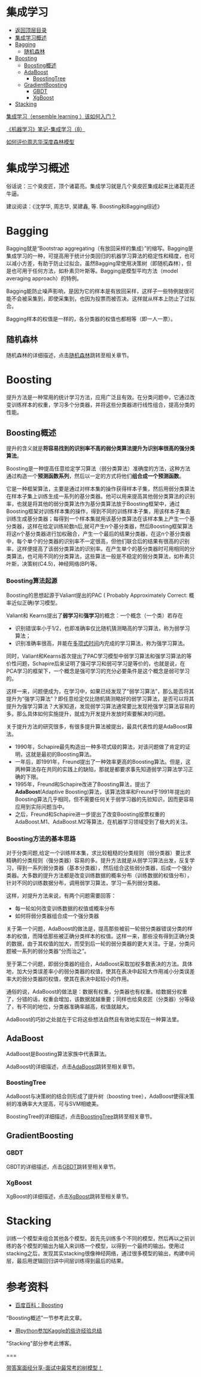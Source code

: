 # 集成学习

* [返回顶层目录](../../SUMMARY.md)
* [集成学习概述](#集成学习概述)
* [Bagging](#Bagging)
  * [随机森林](#随机森林)
* [Boosting](#Boosting)
  * [Boosting概述](#Boosting概述)
  * [AdaBoost](#AdaBoost)
    * [BoostingTree](#BoostingTree)
  * [GradientBoosting](#GradientBoosting)
    * [GBDT](#GBDT)
    * [XgBoost](#xgboost/XGBoost.md)
* [Stacking](#Stacking)




[集成学习（ensemble learning ）该如何入门？](https://www.zhihu.com/question/29036379)

[《机器学习》笔记-集成学习（8）](https://mp.weixin.qq.com/s?__biz=MzUyMjE2MTE0Mw==&mid=2247485821&idx=1&sn=9cb901cb9c5144a1714eed4927c4b609&chksm=f9d157e5cea6def32faea122cf4193a77cfb3397543e95392acd6ec0185a647a42d2eab01ccd&mpshare=1&scene=1&srcid=032606p3UBT1losMDZ9DyjdX#rd)

[如何评价周志华深度森林模型](https://zhuanlan.zhihu.com/p/36621482)



# 集成学习概述

俗话说：三个臭皮匠，顶个诸葛亮。集成学习就是几个臭皮匠集成起来比诸葛亮还牛逼。

建议阅读：《沈学华, 周志华, 吴建鑫, 等. Boosting和Bagging综述》

# Bagging

Bagging就是“Bootstrap aggregating（有放回采样的集成）”的缩写。Bagging是集成学习的一种，可提高用于统计分类回归的机器学习算法的稳定性和精度，也可以减小方差，有助于防止过拟合。虽然Bagging常使用决策树（即随机森林），但是也可用于任何方法，如朴素贝叶斯等。Bagging是模型平均方法（model averaging approach）的特例。

Bagging能防止噪声影响，是因为它的样本是有放回采样，这样子一些特例就很可能不会被采集到，即使采集到，也因为投票而被否决。这样就从样本上防止了过拟合。

Bagging样本的权值是一样的，各分类器的权值也都相等（即一人一票）。

## 随机森林

随机森林的详细描述，点击[随机森林](random-forest.md)跳转至相关章节。

# Boosting

提升方法是一种常用的统计学习方法，应用广泛且有效。在分类问题中，它通过改变训练样本的权重，学习多个分类器，并将这些分类器进行线性组合，提高分类的性能。

## Boosting概述

提升的含义就是**将容易找到的识别率不高的弱分类算法提升为识别率很高的强分类算法**。

Boosting是一种提高任意给定学习算法（弱分类算法）准确度的方法，这种方法通过构造一个**预测函数系列**，然后以一定的方式将他们**组合成一个预测函数**。

它是一种框架算法，主要是通过对样本集的操作获得样本子集，然后用弱分类算法在样本子集上训练生成一系列的基分类器。他可以用来提高其他弱分类算法的识别率，也就是将其他的弱分类算法作为基分类算法放于Boosting框架中，通过Boosting框架对训练样本集的操作，得到不同的训练样本子集，用该样本子集去训练生成基分类器；每得到一个样本集就用该基分类算法在该样本集上产生一个基分类器，这样在给定训练轮数n后,就可产生n个基分类器，然后Boosting框架算法将这n个基分类器进行加权融合，产生一个最后的结果分类器，在这n个基分类器中，每个单个的分类器的识别率不一定很高，但他们联合后的结果有很高的识别率，这样便提高了该弱分类算法的识别率。在产生单个的基分类器时可用相同的分类算法，也可用不同的分类算法，这些算法一般是不稳定的弱分类算法，如朴素贝叶斯，决策树(C4.5)，神经网络(BP)等。

### Boosting算法起源

Boosting的思想起源于Valiant提出的PAC ( Probably Approximately Correct: 概率近似正确)学习模型。

Valiant和 Kearns提出了**弱学习**和**强学习**的概念：一个概念（一个类）若存在

* 识别错误率小于1/2，也即准确率仅比随机猜测略高的学习算法，称为弱学习算法；
* 识别准确率很高，并能在[多项式时间](https://baike.baidu.com/item/%E5%A4%9A%E9%A1%B9%E5%BC%8F%E6%97%B6%E9%97%B4)内完成的学习算法，称为强学习算法。

同时，Valiant和Kearns首次提出了PAC学习模型中弱学习算法和强学习算法的等价性问题，Schapire后来证明了强可学习和弱可学习是等价的，也就是说，在PCA学习的框架下，一个概念是强可学习的充分必要条件是这个概念是弱可学习的。

这样一来，问题便成为，在学习中，如果已经发现了“弱学习算法”，那么能否将其提升为“强学习算法”？即任意给定仅比随机猜测略好的弱学习算法，是否可以将其提升为强学习算法？大家知道，发现弱学习算法通常要比发现抢强学习算法容易的多。那么具体如何实施提升，就成为开发提升发放时索要解决的问题。

关于提升方法的研究很多，有很多提升算法被提出，最具代表性的是AdaBoost算法。

* 1990年，Schapire最先构造出一种多项式级的算法，对该问题做了肯定的证明，这就是最初的Boosting算法。
* 一年后，即1991年，Freund提出了一种效率更高的Boosting算法。但是，这两种算法存在共同的实践上的缺陷，那就是都要求事先知道弱学习算法学习正确的下限。
* 1995年，Freund和Schapire改进了Boosting算法，提出了**AdaBoost**(Adaptive Boosting)算法，该算法效率和Freund于1991年提出的Boosting算法几乎相同，但不需要任何关于弱学习器的先验知识，因而更容易应用到实际问题当中。
* 之后，Freund和Schapire进一步提出了改变Boosting投票权重的AdaBoost.M1、AdaBoost.M2等算法，在机器学习领域受到了极大的关注。

### Boosting方法的基本思路

对于分类问题,给定一个训练样本集，求比较粗糙的分类规则（弱分类器）要比求精确的分类规则（强分类器）容易的多。提升方法就是从弱学习算法出发，反复学习，得到一系列弱分类器（基本分类器），然后组合这些弱分类器，后成一个强分类器。大多数的提升方法都是改变训练数据的概率分布（训练数据的权值分布），针对不同的训练数据分布，调用弱学习算法，学习一系列弱分类器。

这样，对提升方法来说，有两个问题需要回答：

* 每一轮如何改变训练数据的权值或概率分布
* 如何将弱分类器组合成一个强分类器

关于第一个问题，AdaBoost的做法是，提高那些被前一轮弱分类器错误分类的样本的权值，而降低那些被正确分类样本的权值。这样一来，那些没有得到正确分类的数据，由于其权值的加大，而受到后一轮的弱分类器的更大关注。于是，分类问题被一系列的弱分类器“分而治之”。

至于第二个问题，即弱分类器的组合，AdaBoost采取加权多数表决的方法。具体地，加大分类误差率小的弱分类器的权值，使其在表决中起较大作用减小分类误差率大的弱分类器的权值，使其在表决中起较小的作用。

通俗的说，AdaBoost的做法是：数据有权重，分类器也有权重。给数据分权重了，分错的话，权重会增加，该数据就越重要；同样也给臭皮匠（分类器）分等级了，有不同的地位，分类器准确率越高，权值就越大。

AdaBoost的巧妙之处就在于它将这些想法自然且有效地实现在一种算法里。

## AdaBoost

AdaBoost是Boosting算法家族中代表算法。

AdaBoost的详细描述，点击[AdaBoost](AdaBoost.md)跳转至相关章节。

### BoostingTree

AdaBoost与决策树的结合则形成了提升树（boosting tree），AdaBoost使得决策树的准确率大大提高，可与SVM相媲美。

BoostingTree的详细描述，点击[BoostingTree](BoostingTree.md)跳转至相关章节。

## GradientBoosting

### GBDT

GBDT的详细描述，点击[GBDT](GBDT.md)跳转至相关章节。

### XgBoost

XgBoost的详细描述，点击[XgBoost](XgBoost.md)跳转至相关章节。

# Stacking

训练一个模型来组合其他各个模型。首先先训练多个不同的模型，然后再以之前训练的各个模型的输出为输入来训练一个模型，以得到一个最终的输出。使用过stacking之后，发现其实stacking很像神经网络，通过很多模型的输出，构建中间层，最后用逻辑回归讲中间层训练得到最后的结果。





# 参考资料

- [百度百科：Boosting](https://baike.baidu.com/item/Boosting/1403912?fr=aladdin)

“Boosting概述”一节参考此文章。

* [用python参加Kaggle的些许经验总结](https://www.jianshu.com/p/32def2294ae6)

"Stacking"部分参考此博客。



===

[带答案面经分享-面试中最常考的树模型！](https://mp.weixin.qq.com/s/1R9IoKnaVVSzHKD2DAjByQ)

